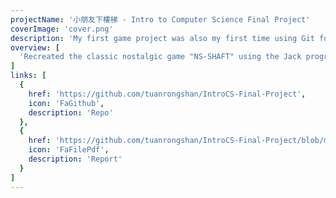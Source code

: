 ```yaml
---
projectName: '小朋友下樓梯 - Intro to Computer Science Final Project'
coverImage: 'cover.png'
description: 'My first game project was also my first time using Git for version control.'
overview: [
  'Recreated the classic nostalgic game "NS-SHAFT" using the Jack programming language.',
]
links: [
  {
    href: 'https://github.com/tuanrongshan/IntroCS-Final-Project',
    icon: 'FaGithub',
    description: 'Repo'
  },
  {
    href: 'https://github.com/tuanrongshan/IntroCS-Final-Project/blob/main/Final_Project_Report.pdf',
    icon: 'FaFilePdf',
    description: 'Report'
  }
]
---
```

